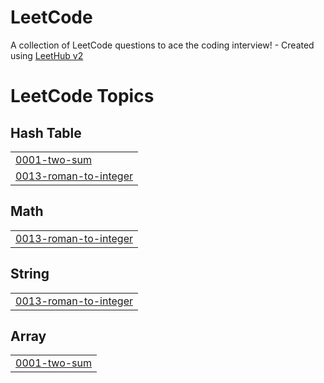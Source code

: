 # LeetCode
A collection of LeetCode questions to ace the coding interview! - Created using [LeetHub v2](https://github.com/arunbhardwaj/LeetHub-2.0)

<!---LeetCode Topics Start-->
# LeetCode Topics
## Hash Table
|  |
| ------- |
| [0001-two-sum](https://github.com/HarshKumar-coders/LeetCode/tree/master/0001-two-sum) |
| [0013-roman-to-integer](https://github.com/HarshKumar-coders/LeetCode/tree/master/0013-roman-to-integer) |
## Math
|  |
| ------- |
| [0013-roman-to-integer](https://github.com/HarshKumar-coders/LeetCode/tree/master/0013-roman-to-integer) |
## String
|  |
| ------- |
| [0013-roman-to-integer](https://github.com/HarshKumar-coders/LeetCode/tree/master/0013-roman-to-integer) |
## Array
|  |
| ------- |
| [0001-two-sum](https://github.com/HarshKumar-coders/LeetCode/tree/master/0001-two-sum) |
<!---LeetCode Topics End-->